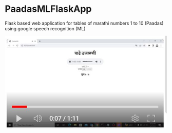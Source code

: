 # PaadasMLFlaskApp

Flask based web application for tables of marathi numbers 1 to 10 (Paadas) using google speech recognition (ML)

[![Demo Video](DemoVideo.JPG)](https://youtu.be/N9burTQnPUg)

